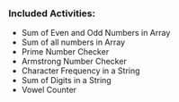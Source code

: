 ### Included Activities:

- Sum of Even and Odd Numbers in Array
- Sum of all numbers in Array
- Prime Number Checker
- Armstrong Number Checker
- Character Frequency in a String
- Sum of Digits in a String
- Vowel Counter

